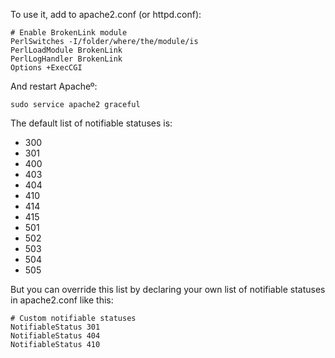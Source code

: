 To use it, add to apache2.conf (or httpd.conf):

    # Enable BrokenLink module
    PerlSwitches -I/folder/where/the/module/is
    PerlLoadModule BrokenLink
    PerlLogHandler BrokenLink
    Options +ExecCGI

And restart Apacheº:

    sudo service apache2 graceful

The default list of notifiable statuses is: 

* 300
* 301
* 400
* 403
* 404
* 410
* 414
* 415
* 501
* 502
* 503
* 504
* 505

But you can override this list by declaring your own list of notifiable statuses in apache2.conf like this:

    # Custom notifiable statuses
    NotifiableStatus 301
    NotifiableStatus 404
    NotifiableStatus 410

